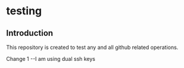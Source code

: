 # testing

## Introduction
This repository is created to test any and all github related operations.

Change 1 --I am using dual ssh keys